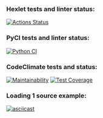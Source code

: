### Hexlet tests and linter status:
[![Actions Status](https://github.com/kozenalex/python-project-51/workflows/hexlet-check/badge.svg)](https://github.com/kozenalex/python-project-51/actions)
### PyCI tests and linter status:
[![Python CI](https://github.com/kozenalex/python-project-51/actions/workflows/pyci.yml/badge.svg)](https://github.com/kozenalex/python-project-51/actions/workflows/pyci.yml)
### CodeClimate tests and status:
[![Maintainability](https://api.codeclimate.com/v1/badges/b6fa38ce1bff064a1e3c/maintainability)](https://codeclimate.com/github/kozenalex/python-project-51/maintainability)
[![Test Coverage](https://api.codeclimate.com/v1/badges/b6fa38ce1bff064a1e3c/test_coverage)](https://codeclimate.com/github/kozenalex/python-project-51/test_coverage)
### Loading 1 source example:
[![asciicast](https://asciinema.org/a/r34227FQvAwXM8MW6cQ1K5h2M.svg)](https://asciinema.org/a/r34227FQvAwXM8MW6cQ1K5h2M)